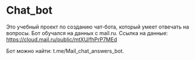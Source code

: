 # Chat_bot
Это учебный проект по созданию чат-бота, который умеет отвечать на вопросы. Бот обучался на данных с mail.ru. Ссылка на данные: https://cloud.mail.ru/public/mtXU/fhPrP7MEd

Бот можно найти: t.me/Mail_chat_answers_bot.
